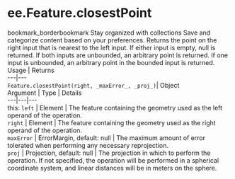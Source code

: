  
#  ee.Feature.closestPoint
bookmark_borderbookmark Stay organized with collections  Save and categorize content based on your preferences.
Returns the point on the right input that is nearest to the left input. If either input is empty, null is returned. If both inputs are unbounded, an arbitrary point is returned. If one input is unbounded, an arbitrary point in the bounded input is returned.
Usage | Returns  
---|---  
`Feature.closestPoint(right, _maxError_, _proj_)`|  Object  
Argument | Type | Details  
---|---|---  
this: `left` | Element | The feature containing the geometry used as the left operand of the operation.  
`right` | Element | The feature containing the geometry used as the right operand of the operation.  
`maxError` | ErrorMargin, default: null | The maximum amount of error tolerated when performing any necessary reprojection.  
`proj` | Projection, default: null | The projection in which to perform the operation. If not specified, the operation will be performed in a spherical coordinate system, and linear distances will be in meters on the sphere.  
